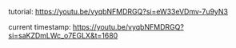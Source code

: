 tutorial: https://youtu.be/vyqbNFMDRGQ?si=eW33eVDmv-7u9yN3

current timestamp: https://youtu.be/vyqbNFMDRGQ?si=saKZDmLWc_o7EGLX&t=1680
